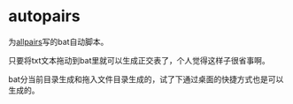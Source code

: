 # autopairs
为[allpairs](https://www.satisfice.com/download/allpairs)写的bat自动脚本。

只要将txt文本拖动到bat里就可以生成正交表了，个人觉得这样子很省事啊。

bat分当前目录生成和拖入文件目录生成的，试了下通过桌面的快捷方式也是可以生成的。

